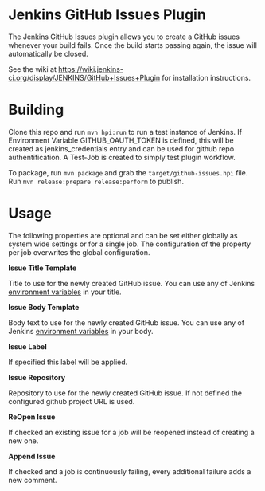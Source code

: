 Jenkins GitHub Issues Plugin
============================

The Jenkins GitHub Issues plugin allows you to create a GitHub issues whenever your build fails. Once the build starts passing again, the issue will automatically be closed.

See the wiki at https://wiki.jenkins-ci.org/display/JENKINS/GitHub+Issues+Plugin for installation instructions.

Building
========
Clone this repo and run `mvn hpi:run` to run a test instance of Jenkins. 
If Environment Variable GITHUB_OAUTH_TOKEN is defined, this will be created as jenkins_credentials entry and can be used for github repo authentification.
A Test-Job is created to simply test plugin workflow. 

To package, run `mvn package` and grab the `target/github-issues.hpi` file. Run `mvn release:prepare release:perform` to publish.

Usage
=====

The following properties are optional and can be set either globally as system wide settings or for a single job. The configuration of the property
per job overwrites the global configuration.

__Issue Title Template__

Title to use for the newly created GitHub issue. You can use any of Jenkins <a href="https://ci.jenkins.io/env-vars.html" target="_blank">environment variables</a> in your title.

__Issue Body Template__

Body text to use for the newly created GitHub issue. You can use any of Jenkins <a href="https://ci.jenkins.io/env-vars.html" target="_blank">environment variables</a> in your body.

__Issue Label__

If specified this label will be applied.

__Issue Repository__

Repository to use for the newly created GitHub issue. If not defined the configured github project URL is used.

__ReOpen Issue__

If checked an existing issue for a job will be reopened instead of creating a new one.

__Append Issue__

If checked and a job is continuously failing, every additional failure adds a new comment.

